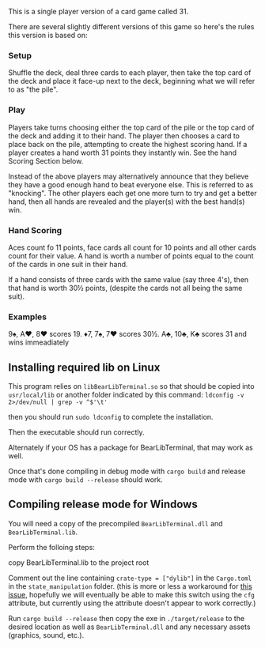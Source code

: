 This is a single player version of a card game called 31.

There are several slightly different versions of this game so here's the rules this version is based on:

### Setup
Shuffle the deck, deal three cards to each player, then take the top card of the deck and place it face-up next to the deck, beginning what we will refer to as "the pile".

### Play
Players take turns choosing either the top card of the pile or the top card of the deck and adding it to their hand. The player then chooses a card to place back on the pile, attempting to create the highest scoring hand. If a player creates a hand worth 31 points they instantly win. See the hand Scoring Section below.

Instead of the above players may alternatively announce that they believe they have a good enough hand to beat everyone else. This is referred to as "knocking". The other players each get one more turn to try and get a better hand, then all hands are revealed and the player(s) with the best hand(s) win.

### Hand Scoring
Aces count fo 11 points, face cards all count for 10 points and all other cards count for their value. A hand is worth a number of points equal to the count of the cards in one suit in their hand.   

If a hand consists of three cards with the same value (say three 4's), then that hand is worth 30½ points, (despite the cards not all being the same suit).

### Examples
  9♠, A♥, 8♥ scores 19.
  ♦7, 7♠, 7♥ scores 30½.
	A♣, 10♣, K♣ scores 31 and wins immeadiately

## Installing required lib on Linux

This program relies on `libBearLibTerminal.so` so that should be copied into `usr/local/lib` or another folder indicated by this command: `ldconfig -v 2>/dev/null | grep -v ^$'\t'`

then you should run `sudo ldconfig` to complete the installation.

Then the executable should run correctly.

Alternately if your OS has a package for BearLibTerminal, that may work as well.

Once that's done compiling in debug mode with `cargo build` and release mode with `cargo build --release` should work.

## Compiling release mode for Windows

You will need a copy of the precompiled `BearLibTerminal.dll` and `BearLibTerminal.lib`.

Perform the folloing steps:

copy BearLibTerminal.lib to the project root

Comment out the line containing `crate-type = ["dylib"]` in the `Cargo.toml` in the `state_manipulation` folder. (this is more or less a workaround for [this issue](https://github.com/rust-lang/rust/issues/18807), hopefully we will eventually be able to make this switch using the `cfg` attribute, but currently using the attribute doesn't appear to work correctly.)

Run `cargo build --release` then copy the exe in `./target/release` to the desired location as well as `BearLibTerminal.dll` and any necessary assets (graphics, sound, etc.).
